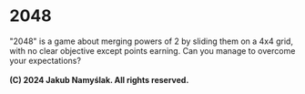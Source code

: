 # 2048
 "2048" is a game about merging powers of 2 by sliding them on a 4x4 grid, with no clear objective except points earning. Can you manage to overcome your expectations?
 <br>
 <br>
 **(C) 2024 Jakub Namyślak. All rights reserved.**
